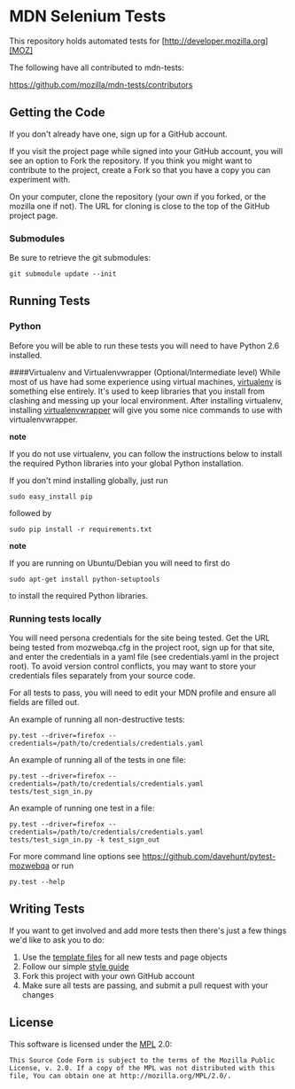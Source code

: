 MDN Selenium Tests
============================

This repository holds automated tests for [http://developer.mozilla.org][MOZ]

[MOZ]: http://developer.mozilla.org

The following have all contributed to mdn-tests:

https://github.com/mozilla/mdn-tests/contributors

Getting the Code
-------------

If you don't already have one, sign up for a GitHub account.

If you visit the project page while signed into your GitHub account, you will see an option to Fork the repository. If you think you might want to contribute to the project, create a Fork so that you have a copy you can experiment with.

On your computer, clone the repository (your own if you forked, or the mozilla one if not). The URL for cloning is close to the top of the GitHub project page.

### Submodules
Be sure to retrieve the git submodules:

    git submodule update --init

Running Tests
-------------

### Python
Before you will be able to run these tests you will need to have Python 2.6 installed.

####Virtualenv and Virtualenvwrapper (Optional/Intermediate level)
While most of us have had some experience using virtual machines, [virtualenv][venv] is something else entirely.  It's used to keep libraries that you install from clashing and messing up your local environment.  After installing virtualenv, installing [virtualenvwrapper][wrapper] will give you some nice commands to use with virtualenvwrapper.

[venv]: http://pypi.python.org/pypi/virtualenv
[wrapper]: http://www.doughellmann.com/projects/virtualenvwrapper/

__note__

If you do not use virtualenv, you can follow the instructions below to install
the required Python libraries into your global Python installation.

If you don't mind installing globally, just run

    sudo easy_install pip

followed by

    sudo pip install -r requirements.txt

__note__

If you are running on Ubuntu/Debian you will need to first do

    sudo apt-get install python-setuptools

to install the required Python libraries.

### Running tests locally

You will need persona credentials for the site being tested. Get the URL being tested from mozwebqa.cfg in the project root, sign up for that site, and enter the credentials in a yaml file (see credentials.yaml in the project root). To avoid version control conflicts, you may want to store your credentials files separately from your source code.

For all tests to pass, you will need to edit your MDN profile and ensure all fields are filled out.

An example of running all non-destructive tests:

    py.test --driver=firefox --credentials=/path/to/credentials/credentials.yaml

An example of running all of the tests in one file:

    py.test --driver=firefox --credentials=/path/to/credentials/credentials.yaml tests/test_sign_in.py

An example of running one test in a file:

    py.test --driver=firefox --credentials=/path/to/credentials/credentials.yaml tests/test_sign_in.py -k test_sign_out

For more command line options see https://github.com/davehunt/pytest-mozwebqa or run

    py.test --help

Writing Tests
-------------

If you want to get involved and add more tests then there's just a few things
we'd like to ask you to do:

1. Use the [template files][GitHub Templates] for all new tests and page objects
2. Follow our simple [style guide][Style Guide]
3. Fork this project with your own GitHub account
4. Make sure all tests are passing, and submit a pull request with your changes

[GitHub Templates]: https://github.com/mozilla/mozwebqa-test-templates
[Style Guide]: https://wiki.mozilla.org/QA/Execution/Web_Testing/Docs/Automation/StyleGuide

License
-------
This software is licensed under the [MPL] 2.0:

    This Source Code Form is subject to the terms of the Mozilla Public
    License, v. 2.0. If a copy of the MPL was not distributed with this
    file, You can obtain one at http://mozilla.org/MPL/2.0/.

[MPL]: http://www.mozilla.org/MPL/2.0/
